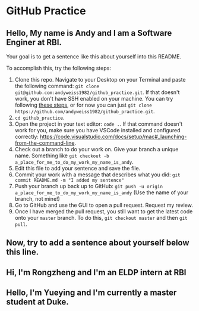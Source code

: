 # GitHub Practice

## Hello, My name is Andy and I am a Software Enginer at RBI.

Your goal is to get a sentence like this about yourself into this README.

To accomplish this, try the following steps:

1. Clone this repo. Navigate to your Desktop on your Terminal and paste the following command: `git clone git@github.com:andyweiss1982/github_practice.git`. If that doesn't work, you don't have SSH enabled on your machine. You can try following [these steps](https://help.github.com/en/github/authenticating-to-github/connecting-to-github-with-ssh), or for now you can just `git clone https://github.com/andyweiss1982/github_practice.git`.
2. `cd github_practice`.
3. Open the project in your text editor: `code .`. If that command doesn't work for you, make sure you have VSCode installed and configured correctly: https://code.visualstudio.com/docs/setup/mac#_launching-from-the-command-line.
4. Check out a branch to do your work on. Give your branch a unique name. Something like `git checkout -b a_place_for_me_to_do_my_work_my_name_is_andy`.
5. Edit this file to add your sentence and save the file.
6. Commit your work with a message that describes what you did: `git commit README.md -m "I added my sentence"`
7. Push your branch up back up to GitHub: `git push -u origin a_place_for_me_to_do_my_work_my_name_is_andy` (Use the name of your branch, not mine!)
8. Go to GitHub and use the GUI to open a pull request. Request my review.
9. Once I have merged the pull request, you still want to get the latest code onto your `master` branch. To do this, `git checkout master` and then `git pull`.

## Now, try to add a sentence about yourself below this line.
## Hi, I'm Rongzheng and I'm an ELDP intern at RBI
## Hello, I'm Yueying and I'm currently a master student at Duke.
